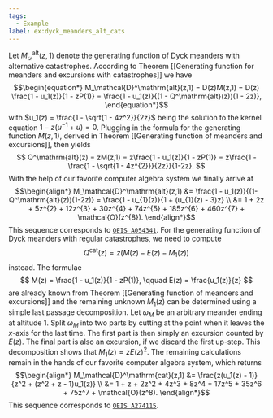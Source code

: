 ```yaml
---
tags:
  - Example
label: ex:dyck_meanders_alt_cats
---
```

Let $M_\mathcal{D}^\mathrm{alt}(z,1)$ denote the generating function of Dyck meanders with alternative catastrophes.
According to Theorem [[Generating function for meanders and excursions with catastrophes]] we have 
$$\begin{equation*} 
M_\mathcal{D}^\mathrm{alt}(z,1) = D(z)M(z,1) = D(z) \frac{1 - u_1(z)}{1 - zP(1)}
= \frac{1 - u_1(z)}{(1 - Q^\mathrm{alt}(z))(1 - 2z)}, 
\end{equation*}$$
with $u_1(z) = \frac{1 - \sqrt{1 - 4z^2}}{2z}$ being the solution to the kernel equation $1 - z(u^{-1} + u) = 0$.
Plugging in the formula for the generating function $M(z,1)$, derived in Theorem [[Generating function of meanders and excursions]], then yields
$$ 
Q^\mathrm{alt}(z) = zM(z,1) = z\frac{1 - u_1(z)}{1 - zP(1)} = z\frac{1 - \frac{1 - \sqrt{1 - 4z^{2}}}{2z}}{1-2z}. 
$$
With the help of our favorite computer algebra system we finally arrive at
$$\begin{align*} 
M_\mathcal{D}^\mathrm{alt}(z,1) &= \frac{1 - u_1(z)}{(1-Q^\mathrm{alt}(z))(1-2z)} 
= \frac{1 - u_{1}(z)}{1 + (u_{1}(z) - 3)z} \\
&= 1 + 2z + 5z^{2} + 12z^{3} + 30z^{4} + 74z^{5} + 185z^{6} + 460z^{7} + \mathcal{O}(z^{8}). 
\end{align*}$$
This sequence corresponds to [$\texttt{OEIS A054341}$](https://oeis.org/A054341).
For the generating function of Dyck meanders with regular catastrophes,
we need to compute 
$$
Q^\mathrm{cat}(z) = z(M(z) - E(z) - M_1(z))
$$
instead. The formulae
$$
M(z) = \frac{1 - u_1(z)}{1 - zP(1)}, \qquad E(z) = \frac{u_1(z)}{z}
$$
are already known from Theorem [[Generating function of meanders and excursions]] and the remaining unknown $M_1(z)$ can be determined using a simple last passage decomposition.
Let $\omega_M$ be an arbitrary meander ending at altitude 1. Split $\omega_M$ into two parts by cutting at the point when it leaves the $x$-axis for the last time. The first part is then simply an excursion counted by $E(z)$. The final part is also an excursion, if we discard the first up-step. This decomposition shows that $M_1(z) = zE(z)^2$. The remaining calculations remain in the hands of our favorite computer algebra system, which returns
$$\begin{align*}
M_\mathcal{D}^\mathrm{cat}(z,1) &= \frac{z(u_1(z) - 1)}{z^2 + (z^2 + z - 1)u_1(z)} \\
&= 1 + z + 2z^2 + 4z^3 + 8z^4 + 17z^5 + 35z^6 + 75z^7 + \mathcal{O}(z^8).
\end{align*}$$
This sequence corresponds to [$\texttt{OEIS A274115}$](https://oeis.org/A274115).
